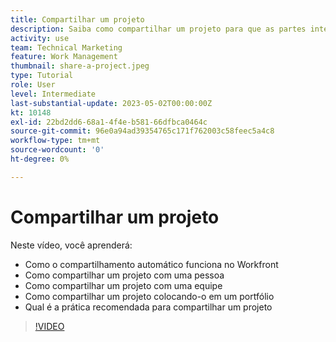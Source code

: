 ```yaml
---
title: Compartilhar um projeto
description: Saiba como compartilhar um projeto para que as partes interessadas e outras partes interessadas no projeto possam ter visibilidade sobre o trabalho que está sendo feito usando [!DNL  Workfront].
activity: use
team: Technical Marketing
feature: Work Management
thumbnail: share-a-project.jpeg
type: Tutorial
role: User
level: Intermediate
last-substantial-update: 2023-05-02T00:00:00Z
kt: 10148
exl-id: 22bd2dd6-68a1-4f4e-b581-66dfbca0464c
source-git-commit: 96e0a94ad39354765c171f762003c58feec5a4c8
workflow-type: tm+mt
source-wordcount: '0'
ht-degree: 0%

---
```


# Compartilhar um projeto

Neste vídeo, você aprenderá:

* Como o compartilhamento automático funciona no Workfront
* Como compartilhar um projeto com uma pessoa
* Como compartilhar um projeto com uma equipe
* Como compartilhar um projeto colocando-o em um portfólio
* Qual é a prática recomendada para compartilhar um projeto

>[!VIDEO](https://video.tv.adobe.com/v/3418904/?quality=12&learn=on)
